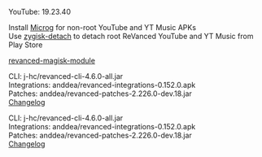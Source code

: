 YouTube: 19.23.40  

Install [Microg](https://github.com/ReVanced/GmsCore/releases) for non-root YouTube and YT Music APKs  
Use [zygisk-detach](https://github.com/j-hc/zygisk-detach) to detach root ReVanced YouTube and YT Music from Play Store  

[revanced-magisk-module](https://github.com/j-hc/revanced-magisk-module)
  
CLI: j-hc/revanced-cli-4.6.0-all.jar  
Integrations: anddea/revanced-integrations-0.152.0.apk  
Patches: anddea/revanced-patches-2.226.0-dev.18.jar  
[Changelog](https://github.com/anddea/revanced-patches/releases/tag/v2.226.0-dev.18)

CLI: j-hc/revanced-cli-4.6.0-all.jar  
Integrations: anddea/revanced-integrations-0.152.0.apk  
Patches: anddea/revanced-patches-2.226.0-dev.18.jar  
[Changelog](https://github.com/anddea/revanced-patches/releases/tag/v2.226.0-dev.18)  
